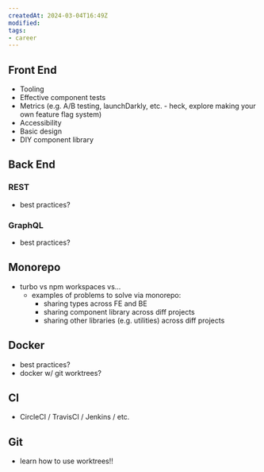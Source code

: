 ```yaml
---
createdAt: 2024-03-04T16:49Z
modified:
tags:
- career
---
```

## Front End

- Tooling
- Effective component tests
- Metrics (e.g. A/B testing, launchDarkly, etc. - heck, explore making your own feature flag system)
- Accessibility
- Basic design
- DIY component library

## Back End

### REST

- best practices?

### GraphQL

- best practices?


## Monorepo

- turbo vs npm workspaces vs...
	- examples of problems to solve via monorepo:
		- sharing types across FE and BE
		- sharing component library across diff projects
		- sharing other libraries (e.g. utilities) across diff projects

## Docker

- best practices?
- docker w/ git worktrees?

## CI

-  CircleCI / TravisCI / Jenkins / etc.

## Git

- learn how to use worktrees!!
